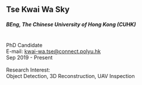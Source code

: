 ## Tse Kwai Wa Sky
##### BEng, The Chinese University of Hong Kong (CUHK)

<div align="justify">
<br/>PhD Candidate
<br/>E-mail: <a href="mailto:kwai-wa.tse@connect.polyu.hk">kwai-wa.tse@connect.polyu.hk</a>
<br/>
Sep 2019 - Present
<br/><br/>
Research Interest: <br/>
Object Detection, 3D Reconstruction, UAV Inspection
</div>
